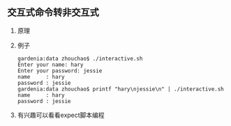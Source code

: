 ## 交互式命令转非交互式

1. 原理

2. 例子

   ```
   gardenia:data zhouchao$ ./interactive.sh 
   Enter your name: hary
   Enter your password: jessie
   name     : hary
   password : jessie
   gardenia:data zhouchao$ printf "hary\njessie\n" | ./interactive.sh
   name     : hary
   password : jessie
   ``` 
3. 有兴趣可以看看expect脚本编程
     
